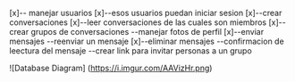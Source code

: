 [x]-- manejar usuarios
[x]--esos usuarios puedan iniciar sesion 
[x]--crear conversaciones
[x]--leer conversaciones de las cuales son miembros
[x]--crear grupos de conversaciones 
--manejar fotos de perfil
[x]--enviar mensajes 
--reenviar un mensaje 
[x]--eliminar mensajes 
--confirmacion de leectura del mensaje 
--crear link para invitar personas a un grupo

![Database Diagram] (https://i.imgur.com/AAVizHr.png)
